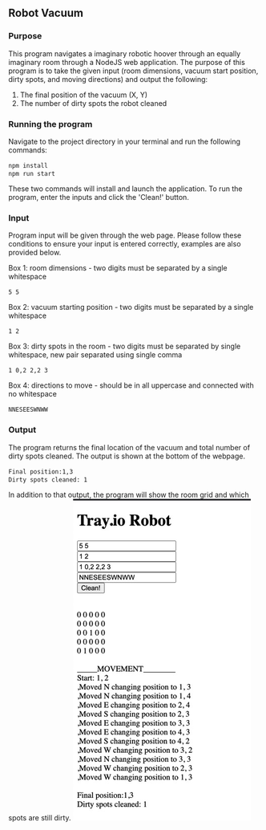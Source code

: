 ## Robot Vacuum

### Purpose
This program navigates a imaginary robotic hoover through an equally imaginary room through a NodeJS web application.
The purpose of this program is to take the given input (room dimensions, vacuum start position, dirty spots, and moving directions) and output the following:
  
  1. The final position of the vacuum (X, Y)
  2. The number of dirty spots the robot cleaned



### Running the program
Navigate to the project directory in your terminal and run the following commands:
```
npm install
npm run start
```
These two commands will install and launch the application. To run the program, enter the inputs and click the 'Clean!' button.



### Input
Program input will be given through the web page. Please follow these conditions to ensure your input is entered correctly, examples are also provided below.

  Box 1: room dimensions - two digits must be separated by a single whitespace
  ```
  5 5
  ```
 
  Box 2: vacuum starting position - two digits must be separated by a single whitespace
  ```
  1 2
  ```
 
  Box 3: dirty spots in the room - two digits must be separated by single whitespace, new pair separated using single comma
  ```
  1 0,2 2,2 3
  ```
  
  Box 4: directions to move - should be in all uppercase and connected with no whitespace
  ```
  NNESEESWNWW
  ```



### Output
The program returns the final location of the vacuum and total number of dirty spots cleaned.
The output is shown at the bottom of the webpage.
```
Final position:1,3
Dirty spots cleaned: 1
```

In addition to that output, the program will show the room grid and which spots are still dirty.
![](UNADJUSTEDNONRAW_thumb_39.jpg)
